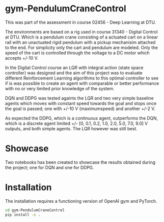 # gym-PendulumCraneControl
This was part of the assessment in course 02456 - Deep Learning at DTU.

The environments are based on a rig used in course 31340 - Digital Control at DTU. Which is a pendulum crane consisting of a actuated cart on a linear rail with an unactuated rigid pendulum with a pickup mechanisim attached to the end. For simplicity only the cart and pendulum are modeled. Only the speed of the cart is controlled through the voltage to a DC motor which accepts +/-10 V. 

In the Digital Control course an LQR with integral action (state space controller) was designed and the aim of this project was to evaluate different Reinforcement Learning algorithms to this optimal controller to see if is was possible to create an agent with comparable or better performance with no or very limited prior knowledge of the system.

DQN and DDPG was tested againts the LQR and two very simple baseline agents which moves with constant speed towards the goal and stops once the goal is passed; one with +/-10 V (maximumspeed) and another +/-2 V.

As expected the DDPG, which is a continuous agent, outperforms the DQN, which is a discrete agent limited +/- [0, 0.1, 0.2, 1.0, 2.0, 5.0, 7.0, 9.0] V outputs, and both simple agents. The LQR however was still best.

# Showcase
Two notebooks has been created to showcase the results obtained during the project; one for DQN and one for DDPG.

# Installation
The installation requires a functioning version of OpenAI gym and PyTorch.
```bash
cd gym-PendulumCraneControl
pip install -e .
```